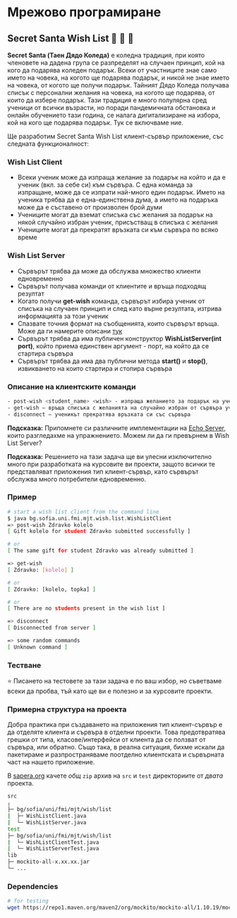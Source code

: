 # Мрежово програмиране

## Secret Santa Wish List :santa: :gift: :christmas_tree:

**Secret Santa (Таен Дядо Коледа)** е коледна традиция, при която членовете на дадена група се разпределят на случаен принцип, кой на кого да подарява коледен подарък.
Всеки от участниците знае само името на човека, на когото ще подарява подарък, и никой не знае името на човека, от когото ще получи подарък. Тайният Дядо Коледа получава списък с персонални желания на човека, на когото ще подарява, от които да избере подарък. Тази традиция е много полулярна сред ученици от всички възрасти, но поради пандемичната обстановка и онлайн обучението тази година, се налага дигитализиране на избора, кой на кого ще подарява подарък. Тук се включваме ние.

Ще разработим Secret Santa Wish List клиент-сървър приложение, със следната функционалност:

### Wish List Client

- Всеки ученик може да изпраща желание за подарък на който и да е ученик (вкл. за себе си) към сървъра. С една команда за изпращане, може да се изпрати най-много един подарък. Името на ученика трябва да е една-единствена дума, а името на подаръка може да е съставено от произволен брой думи
- Учениците могат да вземат списъка със желания за подарък на някой случайно избран ученик, присъстващ в списъка с желания
- Учениците могат да прекратят връзката си към сървъра по всяко време

### Wish List Server

- Сървърът трябва да може да обслужва множество клиенти едновременно
- Сървърът получава команди от клиентите и връща подходящ резултат
- Когато получи **get-wish** команда, сървърът избира ученик от списъка на случаен принцип и след като върне резултата, изтрива информацията за този ученик
- Спазвате точния формат на съобщенията, които сървърът връща. Може да ги намерите описани [тук](https://github.com/fmi/java-course/blob/master/10-network/lab/README.md#Пример)
- Сървърът трябва да има публичен конструктор **WishListServer(int port)**, който приема единствен аргумент - порт, на който да се стартира сървъра
- Сървърът трябва да има два публични метода **start()** и **stop()**, извикването на които стартира и стопира сървъра

### Описание на клиентските команди

```bash
- post-wish <student_name> <wish> - изпраща желанието за подарък на ученик с име <student_name>
- get-wish – връща списъка с желанията на случайно избран от сървъра ученик
- disconnect – ученикът прекратява връзката си със сървъра
```

**Подсказка:** Припомнете си различните имплементации на [Echo Server](https://github.com/fmi/java-course/tree/master/10-network/snippets), които разгледахме на упражнението. Можем ли да ги превърнем в Wish List Server?

**Подсказка:** Решението на тази задача ще ви улесни изключително много при разработката на курсовите ви проекти, защото всички те представляват приложения тип клиент-сървър, като сървърът обслужва много потребители едновременно.

### Пример

```bash
# start a wish list client from the command line
$ java bg.sofia.uni.fmi.mjt.wish.list.WishListClient
=> post-wish Zdravko kolelo
[ Gift kolelo for student Zdravko submitted successfully ]

# or
[ The same gift for student Zdravko was already submitted ]

=> get-wish
[ Zdravko: [kolelo] ]

# or
[ Zdravko: [kolelo, topka] ]

# or
[ There are no students present in the wish list ]

=> disconnect
[ Disconnected from server ]

=> some random commands
[ Unknown command ]
```

### Тестване

:star: Писането на тестовете за тази задача е по ваш избор, но съветваме всеки да пробва, тъй като ще ви е полезно и за курсовите проекти.

### Примерна структура на проекта

Добра практика при създаването на приложения тип клиент-сървър е да отделяте клиента и сървъра в отделни проекти. Това предотвратява грешки от типа, класове/интерфейси от клиента да се ползват от сървъра, или обратно. Също така, в реална ситуация, бихме искали да пакетираме и разпространяваме поотделно клиентската и сървърната част на нашето приложение.

В [sapera.org](http://grader.sapera.org/) качете *oбщ* `zip` архив на `src` и `test` директориите от *двата* проекта.

```bash
src
╷
├─ bg/sofia/uni/fmi/mjt/wish/list
|  ├─ WishListClient.java
|  └─ WishListServer.java
test
├─ bg/sofia/uni/fmi/mjt/wish/list
|  └─ WishListClientTest.java
|  └─ WishListServerTest.java
lib
├─ mockito-all-x.xx.xx.jar
└─ ...
```

### Dependencies

```bash
# for testing
wget https://repo1.maven.org/maven2/org/mockito/mockito-all/1.10.19/mockito-all-1.10.19.jar
```

